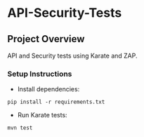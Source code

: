 # API-Security-Tests
## Project Overview
API and Security tests using Karate and ZAP.

### Setup Instructions
- Install dependencies:
```
pip install -r requirements.txt
```
- Run Karate tests:
```
mvn test
```
    